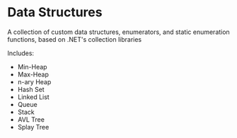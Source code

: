 # Data Structures

A collection of custom data structures, enumerators, and static enumeration functions, based on .NET's collection libraries

Includes:

- Min-Heap
- Max-Heap
- n-ary Heap
- Hash Set
- Linked List
- Queue
- Stack
- AVL Tree
- Splay Tree
